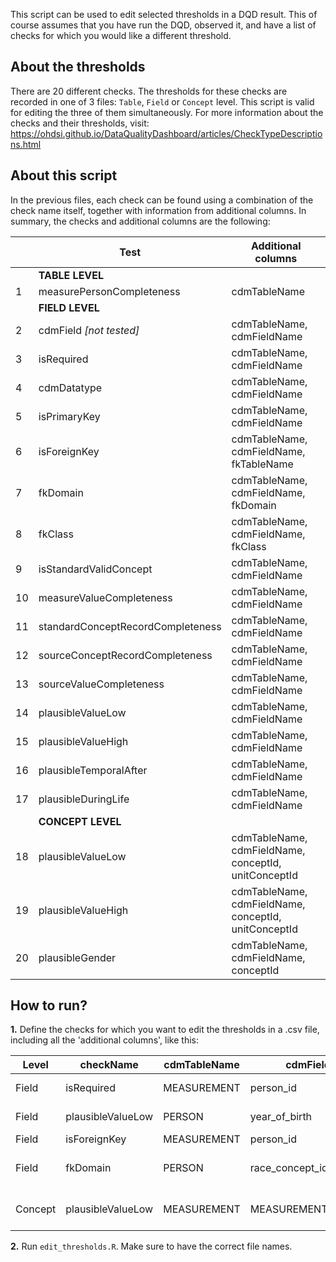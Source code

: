 This script can be used to edit selected thresholds in a DQD result. This of course assumes that you have run the DQD, observed it, and have a list of checks for which you would like a different threshold.

## About the thresholds
There are 20 different checks. The thresholds for these checks are recorded in one of 3 files: `Table`, `Field` or `Concept` level. This script is valid for editing the three of them simultaneously.
For more information about the checks and their thresholds, visit: https://ohdsi.github.io/DataQualityDashboard/articles/CheckTypeDescriptions.html

## About this script
In the previous files, each check can be found using a combination of the check name itself, together with information from additional columns. In summary, the checks and additional columns are the following:


| | Test      | Additional columns | 
| -- | ----------- | ----------- | 
|  | __TABLE LEVEL__ |  |  
| 1 | measurePersonCompleteness      |   cdmTableName  |  
|  | __FIELD LEVEL__ |  |  |
| 2| cdmField _[not tested]_  | cdmTableName, cdmFieldName     
| 3| isRequired   | cdmTableName, cdmFieldName        | 
| 4| cdmDatatype   | cdmTableName, cdmFieldName        |
| 5| isPrimaryKey   | cdmTableName, cdmFieldName        | 
| 6| isForeignKey   | cdmTableName, cdmFieldName, fkTableName        | 
| 7| fkDomain   | cdmTableName, cdmFieldName, fkDomain        | 
| 8| fkClass   | cdmTableName, cdmFieldName, fkClass        | 
| 9| isStandardValidConcept   | cdmTableName, cdmFieldName        | 
| 10| measureValueCompleteness   | cdmTableName, cdmFieldName        | 
| 11| standardConceptRecordCompleteness   | cdmTableName, cdmFieldName        | 
| 12| sourceConceptRecordCompleteness   | cdmTableName, cdmFieldName        | 
| 13| sourceValueCompleteness   | cdmTableName, cdmFieldName        | 
| 14| plausibleValueLow   | cdmTableName, cdmFieldName      | 
| 15| plausibleValueHigh   | cdmTableName, cdmFieldName     | 
| 16| plausibleTemporalAfter   | cdmTableName, cdmFieldName  | 
| 17| plausibleDuringLife   | cdmTableName, cdmFieldName        | 
|  | __CONCEPT LEVEL__ |  |  
| 18| plausibleValueLow   | cdmTableName, cdmFieldName, conceptId, unitConceptId  | 
| 19| plausibleValueHigh   | cdmTableName, cdmFieldName, conceptId, unitConceptId    | 
| 20| plausibleGender   | cdmTableName, cdmFieldName, conceptId    | 


## How to run?

**1.** Define the checks for which you want to edit the thresholds in a .csv file, including all the 'additional columns', like this:

| Level | checkName      | cdmTableName | cdmFieldName | fkTableName	|fkDomain|conceptId | unitConceptId| Threshold | Notes |
| ----| ---- | ----- | ----- |----- | ----- |----- | ----- |----- | ----- |
| Field   | isRequired | MEASUREMENT  | person_id                | | |                          ||10| "one note" |
|Field    | plausibleValueLow  | PERSON  | year_of_birth         | | |                   ||100 | "another note" |
|Field    |	isForeignKey|	MEASUREMENT|	person_id	       | PERSON  | |                   ||1 | |
|Field 	  |fkDomain |	PERSON |	race_concept_id		       | | Race    |                   ||49 | "and yet another one" |
|Concept	|plausibleValueLow |	MEASUREMENT |	MEASUREMENT_CONCEPT_ID		| ||2212333  |8554 |56 | "note in another table" |

**2.** Run `edit_thresholds.R`. Make sure to have the correct file names.


